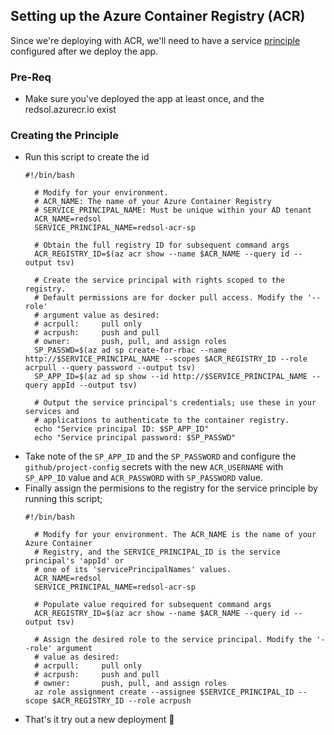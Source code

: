 ## Setting up the Azure Container Registry (ACR)

Since we're deploying with ACR, we'll need to have a service [principle](https://docs.microsoft.com/en-us/azure/container-registry/container-registry-auth-service-principal) configured after we deploy the app.

### Pre-Req
- Make sure you've deployed the app at least once, and the redsol.azurecr.io exist

### Creating the Principle
- Run this script to create the id
  ```
  #!/bin/bash

    # Modify for your environment.
    # ACR_NAME: The name of your Azure Container Registry
    # SERVICE_PRINCIPAL_NAME: Must be unique within your AD tenant
    ACR_NAME=redsol
    SERVICE_PRINCIPAL_NAME=redsol-acr-sp

    # Obtain the full registry ID for subsequent command args
    ACR_REGISTRY_ID=$(az acr show --name $ACR_NAME --query id --output tsv)

    # Create the service principal with rights scoped to the registry.
    # Default permissions are for docker pull access. Modify the '--role'
    # argument value as desired:
    # acrpull:     pull only
    # acrpush:     push and pull
    # owner:       push, pull, and assign roles
    SP_PASSWD=$(az ad sp create-for-rbac --name http://$SERVICE_PRINCIPAL_NAME --scopes $ACR_REGISTRY_ID --role acrpull --query password --output tsv)
    SP_APP_ID=$(az ad sp show --id http://$SERVICE_PRINCIPAL_NAME --query appId --output tsv)

    # Output the service principal's credentials; use these in your services and
    # applications to authenticate to the container registry.
    echo "Service principal ID: $SP_APP_ID"
    echo "Service principal password: $SP_PASSWD"
  ```
- Take note of the `SP_APP_ID` and the `SP_PASSWORD` and configure the `github/project-config` secrets with the new `ACR_USERNAME` with `SP_APP_ID` value and `ACR_PASSWORD` with `SP_PASSWORD` value.
- Finally assign the permisions to the registry for the service principle by running this script;
  ```
  #!/bin/bash

    # Modify for your environment. The ACR_NAME is the name of your Azure Container
    # Registry, and the SERVICE_PRINCIPAL_ID is the service principal's 'appId' or
    # one of its 'servicePrincipalNames' values.
    ACR_NAME=redsol
    SERVICE_PRINCIPAL_NAME=redsol-acr-sp

    # Populate value required for subsequent command args
    ACR_REGISTRY_ID=$(az acr show --name $ACR_NAME --query id --output tsv)

    # Assign the desired role to the service principal. Modify the '--role' argument
    # value as desired:
    # acrpull:     pull only
    # acrpush:     push and pull
    # owner:       push, pull, and assign roles
    az role assignment create --assignee $SERVICE_PRINCIPAL_ID --scope $ACR_REGISTRY_ID --role acrpush
  ```
- That's it try out a new deployment :tada: